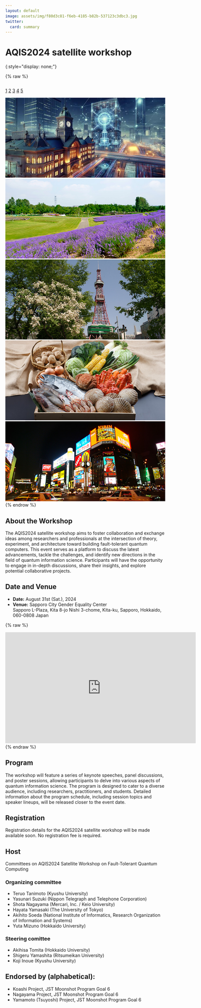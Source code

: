 ```yaml
---
layout: default
image: assets/img/f80d3c81-f6eb-4185-b82b-537123c3dbc3.jpg
twitter:
  card: summary
---
```


# AQIS2024 satellite workshop
{:style="display: none;"}

{% raw %}
<div style="display: flex; align-items: center; justify-content: center">
<div class="slider">
  
  <a href="#slide-1">1</a>
  <a href="#slide-2">2</a>
  <a href="#slide-3">3</a>
  <a href="#slide-4">4</a>
  <a href="#slide-5">5</a>
 
  <div class="slides">
    <div id="slide-1">
      <img src="assets/img/AQIS2024WS-image-small.jpg">
    </div>
    <div id="slide-2">
      <img src="assets/img/c028-018-small.jpg">
    </div>
    <div id="slide-3">
      <img src="assets/img/c087-002-small.jpg">
    </div>
    <div id="slide-4">
      <img src="assets/img/c112-001-small.jpg">
    </div>
    <div id="slide-5">
      <img src="assets/img/c015-001-small.jpg">
    </div>
  </div>
</div>
</div>
{% endrow %}

<!-- ![Dawn of Quantum Computer in Sapporo](assets/img/AQIS2024WS-image-small.jpg){:style="display: block; margin: auto;"} -->

## About the Workshop
The AQIS2024 satellite workshop aims to foster collaboration and exchange ideas among researchers and professionals at the intersection of theory, experiment, and architecture toward building fault-tolerant quantum computers. This event serves as a platform to discuss the latest advancements, tackle the challenges, and identify new directions in the field of quantum information science. Participants will have the opportunity to engage in in-depth discussions, share their insights, and explore potential collaborative projects.

## Date and Venue
- __Date:__ August 31st (Sat.), 2024
- __Venue:__ Sapporo City Gender Equality Center  
  Sapporo L-Plaza, Kita 8-jo Nishi 3-chome, Kita-ku, Sapporo, Hokkaido, 060-0808 Japan

{% raw %}
<iframe src="https://www.google.com/maps/embed?pb=!1m14!1m8!1m3!1d23316.876998813346!2d141.33911299993122!3d43.07067726432903!3m2!1i1024!2i768!4f13.1!3m3!1m2!1s0x5f0b290b765d2cb9%3A0x92fb31b5c3ca80e7!2z5pyt5bmM44Ko44Or44OX44Op44K2!5e0!3m2!1sja!2sjp!4v1711955791887!5m2!1sen!2sjp" width="600" height="350" style="border:0;" allowfullscreen="" loading="lazy" referrerpolicy="no-referrer-when-downgrade" style="display: block; margin: auto;"></iframe>
{% endraw %}

## Program
The workshop will feature a series of keynote speeches, panel discussions, and poster sessions, allowing participants to delve into various aspects of quantum information science. The program is designed to cater to a diverse audience, including researchers, practitioners, and students. Detailed information about the program schedule, including session topics and speaker lineups, will be released closer to the event date.

## Registration
Registration details for the AQIS2024 satellite workshop will be made available soon. No registration fee is required.

## Host
Committees on AQIS2024 Satellite Workshop on Fault-Tolerant Quantum Computing

### Organizing committee
- Teruo Tanimoto (Kyushu University)
- Yasunari Suzuki (Nippon Telegraph and Telephone Corporation)
- Shota Nagayama (Mercari, Inc. / Keio University)
- Hayata Yamasaki (The University of Tokyo)
- Akihito Soeda (National Institute of Informatics, Research Organization of Information and Systems)
- Yuta Mizuno (Hokkaido University)

### Steering comittee
- Akihisa Tomita (Hokkaido University)
- Shigeru Yamashita (Ritsumeikan University)
- Koji Inoue (Kyushu University)

## Endorsed by (alphabetical):
- Koashi Project, JST Moonshot Program Goal 6
- Nagayama Project, JST Moonshot Program Goal 6
- Yamamoto (Tsuyoshi) Project, JST Moonshot Program Goal 6

